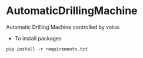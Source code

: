 # AutomaticDrillingMachine

Automatic Drilling Machine controlled by voice.

-   To install packages

`pip install -r requirements.txt`

